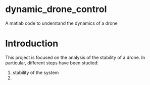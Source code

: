 # dynamic_drone_control
A matlab code to understand the dynamics of a drone

# Introduction

This project is focused on the analysis of the stability of a drone.
In particular, different steps have been studied:

1. stability of the system
2.  